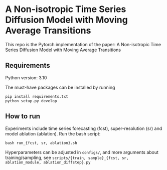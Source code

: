 # A Non-isotropic Time Series Diffusion Model with Moving Average Transitions
This repo is the Pytorch implementation of the paper: A Non-isotropic Time Series Diffusion Model with Moving Average Transitions

## Requirements
Python version: 3.10

The must-have packages can be installed by running
```
pip install requirements.txt
python setup.py develop
```

## How to run
Experiments include time series forecasting (fcst), super-resolution (sr) and model ablation (ablation). Run the bash script:
```
bash run_{fcst, sr, ablation}.sh
```

Hyperparameters can be adjusted in `configs/`, and more arguments about training/sampling, see `scripts/{train, sample}_{fcst, sr, ablation_module, ablation_diffstep}.py`



